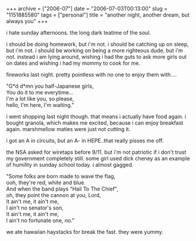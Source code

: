 +++
archive = ["2006-07"]
date = "2006-07-03T00:13:00"
slug = "1151885580"
tags = ["personal"]
title = "another night, another dream, but always you"
+++

i hate sunday afternoons. the long dark teatime of the soul.

i should be doing homework, but i'm not. i should be catching up on sleep,
but i'm not. i should be working on being a more righteous dude, but i'm
not. instead i am lying around, wishing i had the guts to ask more girls
out on dates and wishing i had my mommy to cook for me.

fireworks last night. pretty pointless with no one to enjoy them with....

"G\*d d\*mn you half-Japanese girls,  
You do it to me everytime...  
I'm a lot like you, so please,  
hello, I'm here, I'm waiting."  

i went shopping last night though. that means i actually have food again.
i bought granola, which makes me excited, because i can enjoy breakfast
again. marshmellow maties were just not cutting it.

i got an A in circuits, but an A- in HEPE..that really pisses me off.

the NSA asked for wiretaps before 9/11. but i'm not patriotic if i don't
trust my government completely still. some girl used dick cheney as an
example of humility in sunday school today. i almost gagged.

"Some folks are born made to wave the flag,  
ooh, they're red, white and blue.  
And when the band plays "Hail To The Chief",  
oh, they point the cannon at you, Lord,  
It ain't me, it ain't me,  
I ain't no senator's son,  
It ain't me, it ain't me,  
I ain't no fortunate one, no."  

we ate hawaiian haystacks for break the fast. they were yummy.

